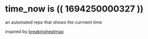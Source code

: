 # time_now is (( 1694250000327 ))

an automated repo that shows the currnent time

inspired by [breakingheatmap](https://github.com/breakingheatmap/breakingheatmap)